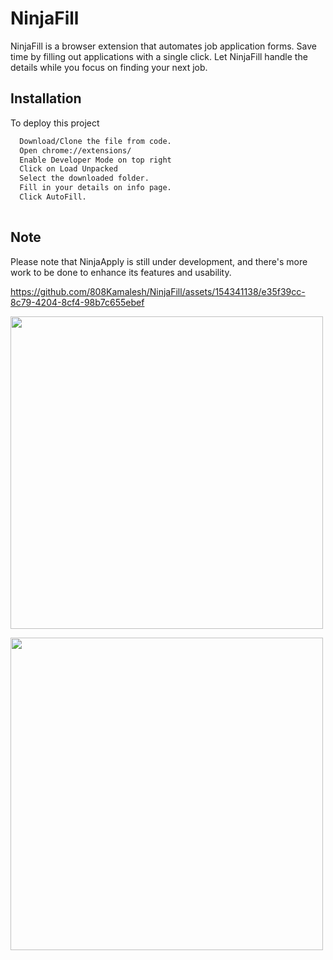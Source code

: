 
# NinjaFill

NinjaFill is a browser extension that automates job application forms. Save time by filling out applications with a single click. Let NinjaFill handle the details while you focus on finding your next job.
## Installation

To deploy this project

```bash
  Download/Clone the file from code. 
  Open chrome://extensions/
  Enable Developer Mode on top right
  Click on Load Unpacked
  Select the downloaded folder.
  Fill in your details on info page.
  Click AutoFill.
  
```



## Note

Please note that NinjaApply is still under development, and there's more work to be done to enhance its features and usability.

https://github.com/808Kamalesh/NinjaFill/assets/154341138/e35f39cc-8c79-4204-8cf4-98b7c655ebef

<img src="https://github.com/808Kamalesh/NinjaFill/assets/154341138/4b819299-5914-4d2c-b935-9465384e6e47" width="500"><br>

<img src="https://github.com/808Kamalesh/NinjaFill/assets/154341138/5bc91110-bc34-4f27-8464-13e9c48151e4" width="500">
